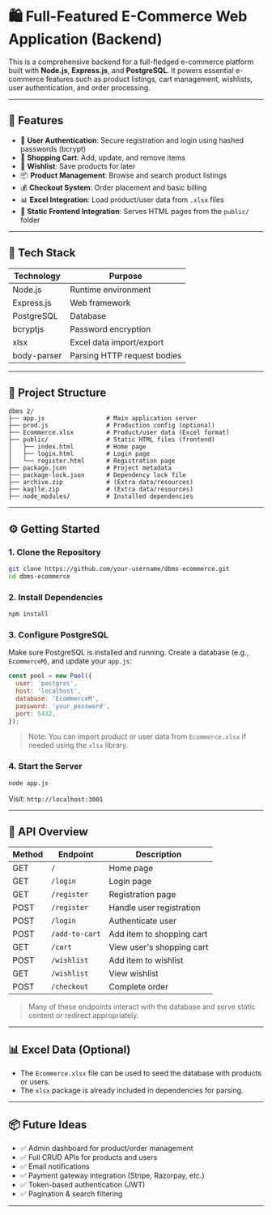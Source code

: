 
# 🛍️ Full-Featured E-Commerce Web Application (Backend)

This is a comprehensive backend for a full-fledged e-commerce platform built with **Node.js**, **Express.js**, and **PostgreSQL**. It powers essential e-commerce features such as product listings, cart management, wishlists, user authentication, and order processing.

---

## 🚀 Features

- 🔐 **User Authentication**: Secure registration and login using hashed passwords (bcrypt)
- 🛒 **Shopping Cart**: Add, update, and remove items
- 💖 **Wishlist**: Save products for later
- 📦 **Product Management**: Browse and search product listings
- 💰 **Checkout System**: Order placement and basic billing
- 📊 **Excel Integration**: Load product/user data from `.xlsx` files
- 🎨 **Static Frontend Integration**: Serves HTML pages from the `public/` folder

---

## 🧱 Tech Stack

| Technology    | Purpose                          |
|---------------|----------------------------------|
| Node.js       | Runtime environment              |
| Express.js    | Web framework                    |
| PostgreSQL    | Database                         |
| bcryptjs      | Password encryption              |
| xlsx          | Excel data import/export         |
| body-parser   | Parsing HTTP request bodies      |

---

## 📁 Project Structure

```
dbms 2/
├── app.js                 # Main application server
├── prod.js                # Production config (optional)
├── Ecommerce.xlsx         # Product/user data (Excel format)
├── public/                # Static HTML files (frontend)
│   ├── index.html         # Home page
│   ├── login.html         # Login page
│   └── register.html      # Registration page
├── package.json           # Project metadata
├── package-lock.json      # Dependency lock file
├── archive.zip            # (Extra data/resources)
├── kaglle.zip             # (Extra data/resources)
├── node_modules/          # Installed dependencies
```

---

## ⚙️ Getting Started

### 1. Clone the Repository

```bash
git clone https://github.com/your-username/dbms-ecommerce.git
cd dbms-ecommerce
```

### 2. Install Dependencies

```bash
npm install
```

### 3. Configure PostgreSQL

Make sure PostgreSQL is installed and running. Create a database (e.g., `EcommerceM`), and update your `app.js`:

```js
const pool = new Pool({
  user: 'postgres',
  host: 'localhost',
  database: 'EcommerceM',
  password: 'your_password',
  port: 5432,
});
```

> Note: You can import product or user data from `Ecommerce.xlsx` if needed using the `xlsx` library.

### 4. Start the Server

```bash
node app.js
```

Visit: `http://localhost:3001`

---

## 🔌 API Overview

| Method | Endpoint        | Description                          |
|--------|------------------|--------------------------------------|
| GET    | `/`              | Home page                            |
| GET    | `/login`         | Login page                           |
| GET    | `/register`      | Registration page                    |
| POST   | `/register`      | Handle user registration             |
| POST   | `/login`         | Authenticate user                    |
| POST   | `/add-to-cart`   | Add item to shopping cart            |
| GET    | `/cart`          | View user's shopping cart            |
| POST   | `/wishlist`      | Add item to wishlist                 |
| GET    | `/wishlist`      | View wishlist                        |
| POST   | `/checkout`      | Complete order                       |

> Many of these endpoints interact with the database and serve static content or redirect appropriately.

---

## 📊 Excel Data (Optional)

- The `Ecommerce.xlsx` file can be used to seed the database with products or users.
- The `xlsx` package is already included in dependencies for parsing.

---

## 📦 Future Ideas

- ✅ Admin dashboard for product/order management
- ✅ Full CRUD APIs for products and users
- ✅ Email notifications
- ✅ Payment gateway integration (Stripe, Razorpay, etc.)
- ✅ Token-based authentication (JWT)
- ✅ Pagination & search filtering

---
